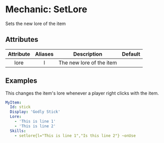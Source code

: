 Mechanic: SetLore
================

Sets the new lore of the item

Attributes
----------

| Attribute | Aliases |       Description        | Default |
|:---------:|:-------:|:------------------------:|:-------:|
|   lore    |    l    | The new lore of the item |         |



Examples
--------
This changes the item's lore whenever a player right clicks with the item.
```yaml
MyItem:
  Id: stick
  Display: 'Godly Stick'
  Lore:
    - 'This is line 1'
    - 'This is line 2'
  Skills:
    - setlore{l="This is line 1","Is this line 2"} ~onUse
```